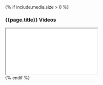 {% if include.media.size > 0 %}
<h3 class="h5 my-3">{{page.title}} Videos</h3>
<div class="embed-responsive embed-responsive-16by9">
    <iframe class="embed-responsive-item" src="{{include.media}}" allowfullscreen></iframe>
</div>
{% endif %}